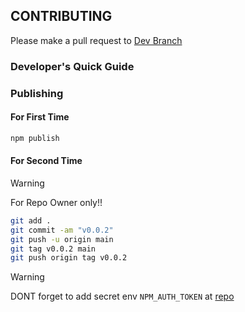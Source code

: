 ## CONTRIBUTING

Please make a pull request to [Dev Branch](https://github.com/Ratimon/superfuse-forge/tree/dev)

### Developer's Quick Guide



### Publishing

#### For First Time

```bash
npm publish
```

#### For Second Time

>[!WARNING]
> For Repo Owner only!!

```bash
git add .
git commit -am "v0.0.2"
git push -u origin main
git tag v0.0.2 main
git push origin tag v0.0.2
```
>[!WARNING]
> DONT forget to add secret env `NPM_AUTH_TOKEN` at [repo](https://github.com/Ratimon/superfuse-wizard/settings/secrets/actions)